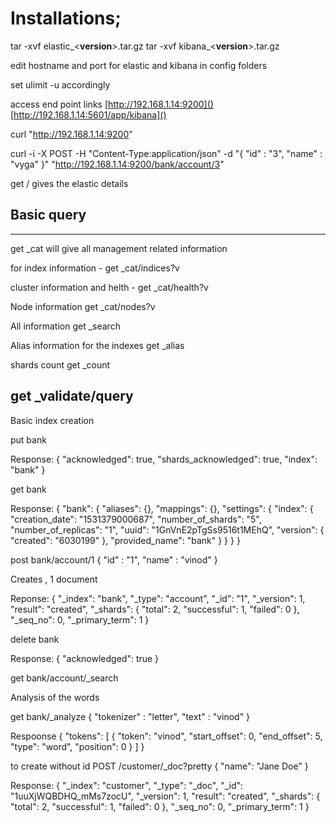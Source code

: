 # Installations;

tar -xvf elastic_<**version**>.tar.gz
tar -xvf kibana_<**version**>.tar.gz

edit hostname and port for elastic and kibana in config folders

set ulimit -u accordingly

access end point links
[http://192.168.1.14:9200]()
[http://192.168.1.14:5601/app/kibana]()


curl "http://192.168.1.14:9200"

curl -i -X POST -H "Content-Type:application/json"  -d "{ \"id\" : \"3\", \"name\" : \"vyga\" }" "http://192.168.1.14:9200/bank/account/3"

get /
gives the elastic details

## Basic query
-------------
get _cat will give all management related information

for index information - 
    get _cat/indices?v

cluster information and helth - 
    get _cat/health?v

Node information
    get _cat/nodes?v

All information
get _search

Alias information for the indexes
    get _alias

shards count
    get _count

get _validate/query
---------
Basic index creation

put bank

Response:
{
  "acknowledged": true,
  "shards_acknowledged": true,
  "index": "bank"
}

get bank

Response:
{
  "bank": {
    "aliases": {},
    "mappings": {},
    "settings": {
      "index": {
        "creation_date": "1531379000687",
        "number_of_shards": "5",
        "number_of_replicas": "1",
        "uuid": "1GnVnE2pTgSs9516t1MEhQ",
        "version": {
          "created": "6030199"
        },
        "provided_name": "bank"
      }
    }
  }
}

post bank/account/1
{
  "id" : "1",
  "name" : "vinod"
}

Creates , 1 document

Reponse:
{
  "_index": "bank",
  "_type": "account",
  "_id": "1",
  "_version": 1,
  "result": "created",
  "_shards": {
    "total": 2,
    "successful": 1,
    "failed": 0
  },
  "_seq_no": 0,
  "_primary_term": 1
}

delete bank

Response:
{
  "acknowledged": true
}

get bank/account/_search

Analysis of the words

get bank/_analyze
{
  "tokenizer" : "letter",
  "text" : "vinod"
}

Respoonse
{
  "tokens": [
    {
      "token": "vinod",
      "start_offset": 0,
      "end_offset": 5,
      "type": "word",
      "position": 0
    }
  ]
}

to create without id
POST /customer/_doc?pretty
{
  "name": "Jane Doe"
}

Response:
{
  "_index": "customer",
  "_type": "_doc",
  "_id": "1uuXjWQBDHQ_mMs7zocU",
  "_version": 1,
  "result": "created",
  "_shards": {
    "total": 2,
    "successful": 1,
    "failed": 0
  },
  "_seq_no": 0,
  "_primary_term": 1
}